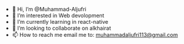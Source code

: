 - 👋 Hi, I’m @Muhammad-Aljufri
- 👀 I’m interested in Web devolopment
- 🌱 I’m currently learning in react-native
- 💞️ I’m looking to collaborate on alkhairat
- 📫 How to reach me email me to: muhammadaljufri113@gmail.com

<!---
Muhammad-Aljufri/Muhammad-Aljufri is a ✨ special ✨ repository because its `README.md` (this file) appears on your GitHub profile.
You can click the Preview link to take a look at your changes.
--->

